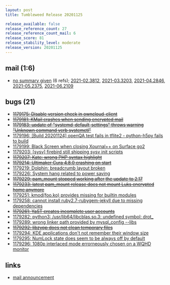 ```yaml
---
layout: post
title: Tumbleweed Release 20201125

release_available: false
release_reference_count: 27
release_reference_count_mail: 6
release_score: 81
release_stability_level: moderate
release_version: 20201125
---
```


## mail (1:6)

- [no summary given](https://github.com/boombatower/tumbleweed-review/issues/10) (6 refs); [2021-02.3812](https://github.com/boombatower/tumbleweed-review/issues/10), [2021-03.3203](https://github.com/boombatower/tumbleweed-review/issues/10), [2021-04.2846](https://github.com/boombatower/tumbleweed-review/issues/10), [2021-05.2375](https://github.com/boombatower/tumbleweed-review/issues/10), [2021-06.2109](https://github.com/boombatower/tumbleweed-review/issues/10)

## bugs (21)

<!--more-->

- ~~[1179175: Disable version check in owncloud-client](https://bugzilla.opensuse.org/show_bug.cgi?id=1179175)~~
- ~~[1179181: KMail crashes when sending encrypted mail](https://bugzilla.opensuse.org/show_bug.cgi?id=1179181)~~
- ~~[1179183: update of "systemd-default-settings" throws warning "Unknown command verb systemctl"](https://bugzilla.opensuse.org/show_bug.cgi?id=1179183)~~
- [1179196: \[Build 20201124\] openQA test fails in tflite2 - python-h5py fails to build](https://bugzilla.opensuse.org/show_bug.cgi?id=1179196)
- [1179199: Black Screen when closing Xournal++ on Surface go2](https://bugzilla.opensuse.org/show_bug.cgi?id=1179199)
- [1179203: \[sysv\] firebird still shipping sysv init scripts](https://bugzilla.opensuse.org/show_bug.cgi?id=1179203)
- ~~[1179207: Kate: wrong PHP syntax highlight](https://bugzilla.opensuse.org/show_bug.cgi?id=1179207)~~
- ~~[1179214: Ultimaker Cura 4.8.0 crashing on start](https://bugzilla.opensuse.org/show_bug.cgi?id=1179214)~~
- [1179219: Dolphin: breadcrumb layout broken](https://bugzilla.opensuse.org/show_bug.cgi?id=1179219)
- [1179226: System hang related to power saving](https://bugzilla.opensuse.org/show_bug.cgi?id=1179226)
- ~~[1179229: pam_mount stopped working after the update to 2.17](https://bugzilla.opensuse.org/show_bug.cgi?id=1179229)~~
- ~~[1179233: latest pam_mount release does not mount Luks encrypted home anymore](https://bugzilla.opensuse.org/show_bug.cgi?id=1179233)~~
- [1179251: kmod(foo.ko) provides missing for builtin modules](https://bugzilla.opensuse.org/show_bug.cgi?id=1179251)
- [1179258: cannot install ruby2.7-rubygem-jekyll due to missing dependencies](https://bugzilla.opensuse.org/show_bug.cgi?id=1179258)
- ~~[1179261: YaST creates incomplete user accounts](https://bugzilla.opensuse.org/show_bug.cgi?id=1179261)~~
- [1179282: python3: /usr/lib64/libcblas.so.3: undefined symbol: drot_](https://bugzilla.opensuse.org/show_bug.cgi?id=1179282)
- [1179289: wrong linker path provided by mysql_config --libs](https://bugzilla.opensuse.org/show_bug.cgi?id=1179289)
- ~~[1179292: libzypp does not clean temporary files](https://bugzilla.opensuse.org/show_bug.cgi?id=1179292)~~
- [1179294: KDE applications don't not remember their window size](https://bugzilla.opensuse.org/show_bug.cgi?id=1179294)
- [1179295: NumLock state does seem to be always off by default](https://bugzilla.opensuse.org/show_bug.cgi?id=1179295)
- [1179296: 1080p interlaced mode errorneously chosen on a WQHD monitor](https://bugzilla.opensuse.org/show_bug.cgi?id=1179296)



## links

- [mail announcement](https://github.com/boombatower/tumbleweed-review/issues/10)
